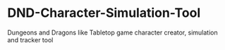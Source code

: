 # DND-Character-Simulation-Tool
Dungeons and Dragons like Tabletop game character creator, simulation and tracker tool 
